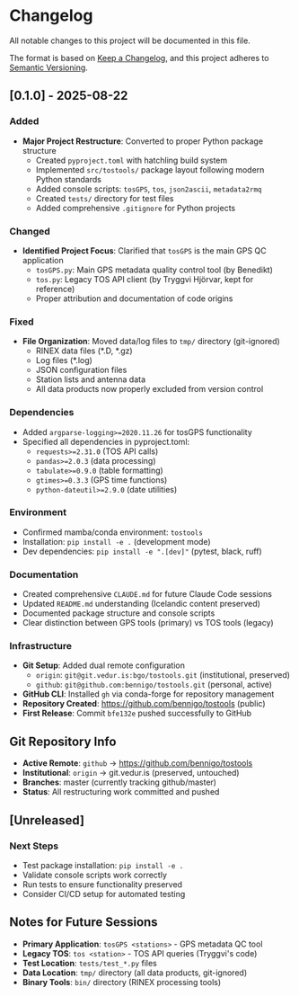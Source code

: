 # Changelog

All notable changes to this project will be documented in this file.

The format is based on [Keep a Changelog](https://keepachangelog.com/en/1.0.0/),
and this project adheres to [Semantic Versioning](https://semver.org/spec/v2.0.0.html).

## [0.1.0] - 2025-08-22

### Added
- **Major Project Restructure**: Converted to proper Python package structure
  - Created `pyproject.toml` with hatchling build system
  - Implemented `src/tostools/` package layout following modern Python standards
  - Added console scripts: `tosGPS`, `tos`, `json2ascii`, `metadata2rmq`
  - Created `tests/` directory for test files
  - Added comprehensive `.gitignore` for Python projects

### Changed
- **Identified Project Focus**: Clarified that `tosGPS` is the main GPS QC application
  - `tosGPS.py`: Main GPS metadata quality control tool (by Benedikt)
  - `tos.py`: Legacy TOS API client (by Tryggvi Hjörvar, kept for reference)
  - Proper attribution and documentation of code origins

### Fixed
- **File Organization**: Moved data/log files to `tmp/` directory (git-ignored)
  - RINEX data files (*.D, *.gz)
  - Log files (*.log)  
  - JSON configuration files
  - Station lists and antenna data
  - All data products now properly excluded from version control

### Dependencies
- Added `argparse-logging>=2020.11.26` for tosGPS functionality
- Specified all dependencies in pyproject.toml:
  - `requests>=2.31.0` (TOS API calls)
  - `pandas>=2.0.3` (data processing)
  - `tabulate>=0.9.0` (table formatting)
  - `gtimes>=0.3.3` (GPS time functions)
  - `python-dateutil>=2.9.0` (date utilities)

### Environment
- Confirmed mamba/conda environment: `tostools`
- Installation: `pip install -e .` (development mode)
- Dev dependencies: `pip install -e ".[dev]"` (pytest, black, ruff)

### Documentation
- Created comprehensive `CLAUDE.md` for future Claude Code sessions
- Updated `README.md` understanding (Icelandic content preserved)
- Documented package structure and console scripts
- Clear distinction between GPS tools (primary) vs TOS tools (legacy)

### Infrastructure
- **Git Setup**: Added dual remote configuration
  - `origin`: `git@git.vedur.is:bgo/tostools.git` (institutional, preserved)  
  - `github`: `git@github.com:bennigo/tostools.git` (personal, active)
- **GitHub CLI**: Installed `gh` via conda-forge for repository management
- **Repository Created**: https://github.com/bennigo/tostools (public)
- **First Release**: Commit `bfe132e` pushed successfully to GitHub

## Git Repository Info
- **Active Remote**: `github` → https://github.com/bennigo/tostools
- **Institutional**: `origin` → git.vedur.is (preserved, untouched)
- **Branches**: master (currently tracking github/master)
- **Status**: All restructuring work committed and pushed

## [Unreleased]
### Next Steps
- Test package installation: `pip install -e .`
- Validate console scripts work correctly  
- Run tests to ensure functionality preserved
- Consider CI/CD setup for automated testing

## Notes for Future Sessions
- **Primary Application**: `tosGPS <stations>` - GPS metadata QC tool
- **Legacy TOS**: `tos <station>` - TOS API queries (Tryggvi's code)
- **Test Location**: `tests/test_*.py` files
- **Data Location**: `tmp/` directory (all data products, git-ignored)
- **Binary Tools**: `bin/` directory (RINEX processing tools)